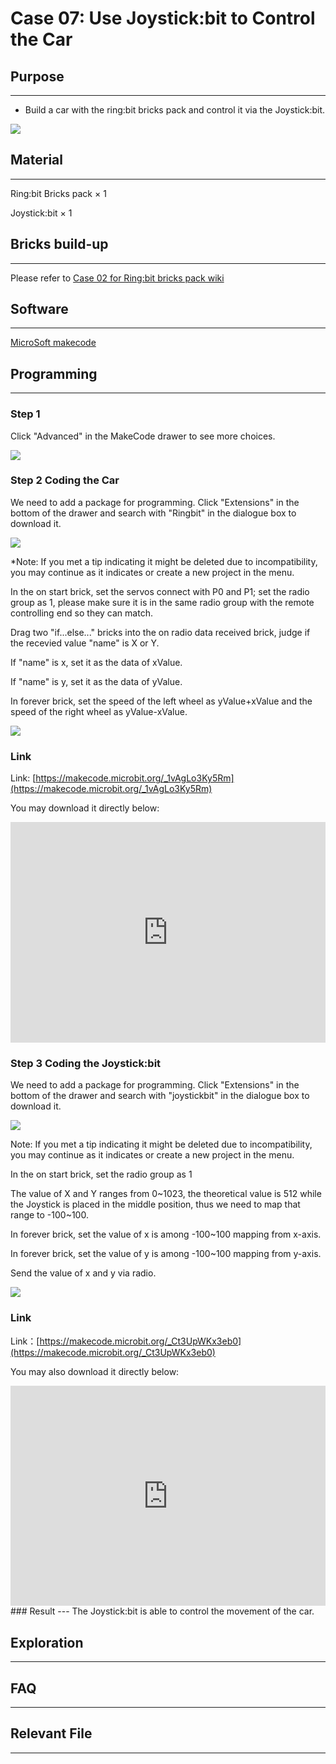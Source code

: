 # Case 07: Use Joystick:bit to Control the Car


## Purpose
---

- Build a car with the ring:bit bricks pack and control it via the Joystick:bit. 


![](./images/Ringbit_Bricks_Pack_case_02_01.png)






##  Material
---

Ring:bit Bricks pack × 1

Joystick:bit × 1






## Bricks build-up
---

Please refer to [Case 02 for Ring:bit bricks pack wiki](https://www.elecfreaks.com/learn-cn/microbitKit/ring_bit_bricks_pack/ringbit_bricks_pack_case_02.html#ring-bit02/#)



## Software
---

[MicroSoft makecode](https://makecode.microbit.org/#)

## Programming 

---

### Step 1

Click "Advanced" in the MakeCode drawer to see more choices. 



![](./images/Ringbit_Bricks_Pack_case_02_03.png)




### Step 2    Coding the Car


We need to add a package for programming. Click "Extensions" in the bottom of the drawer and search with "Ringbit" in the dialogue box to download it.  




![](./images/Ringbit_Bricks_Pack_cn_case_02_04.png)



*Note: If you met a tip indicating it might be deleted due to incompatibility, you may continue as it indicates or create a new project in the menu. 



In the on start brick, set the servos connect with P0 and P1; set the radio group as 1, please make sure it is in the same radio group with the remote controlling end so they can match. 

Drag two "if...else..." bricks into the on radio data received brick, judge if the recevied value "name" is X or Y. 

If "name" is x, set it as the data of xValue. 

If "name" is y, set it as the data of yValue. 

In forever brick, set the speed of the left wheel as  yValue+xValue and the speed of the right wheel as yValue-xValue.



![](./images/Ringbit_Bricks_Pack_case_cn_07_05.png)

### Link

Link:  [https://makecode.microbit.org/_1vAgLo3Ky5Rm](https://makecode.microbit.org/_1vAgLo3Ky5Rm)


You may download it directly below:

<div style="position:relative;height:0;padding-bottom:70%;overflow:hidden;"><iframe style="position:absolute;top:0;left:0;width:100%;height:100%;" src="https://makecode.microbit.org/#pub:_1vAgLo3Ky5Rm]" frameborder="0" sandbox="allow-popups allow-forms allow-scripts allow-same-origin"></iframe></div>  



### Step 3    Coding the Joystick:bit 

We need to add a package for programming. Click "Extensions" in the bottom of the drawer and search with "joystickbit" in the dialogue box to download it.  




![](./images/Ringbit_Bricks_Pack_case_cn_07_06.png)



Note: If you met a tip indicating it might be deleted due to incompatibility, you may continue as it indicates or create a new project in the menu. 

In the on start brick, set the radio group as 1

The value of X and Y ranges from 0~1023, the theoretical value is 512 while the Joystick is placed in the middle position, thus we need to map that range to -100~100. 

In forever brick, set the value of x is among -100~100 mapping from x-axis. 

In forever brick, set the value of y is among -100~100 mapping from y-axis. 

Send the value of x and y via radio. 



![](./images/Ringbit_Bricks_Pack_case_cn_07_07.png)




### Link

Link：[https://makecode.microbit.org/_Ct3UpWKx3eb0](https://makecode.microbit.org/_Ct3UpWKx3eb0)

You may also download it directly below: 

<div style="position:relative;height:0;padding-bottom:70%;overflow:hidden;"><iframe style="position:absolute;top:0;left:0;width:100%;height:100%;" src="https://makecode.microbit.org/#pub:_Ct3UpWKx3eb0]" frameborder="0" sandbox="allow-popups allow-forms allow-scripts allow-same-origin"></iframe></div>  
### Result
---
The Joystick:bit is able to control the movement of the car. 


## Exploration
---

## FAQ
---
## Relevant File
---
